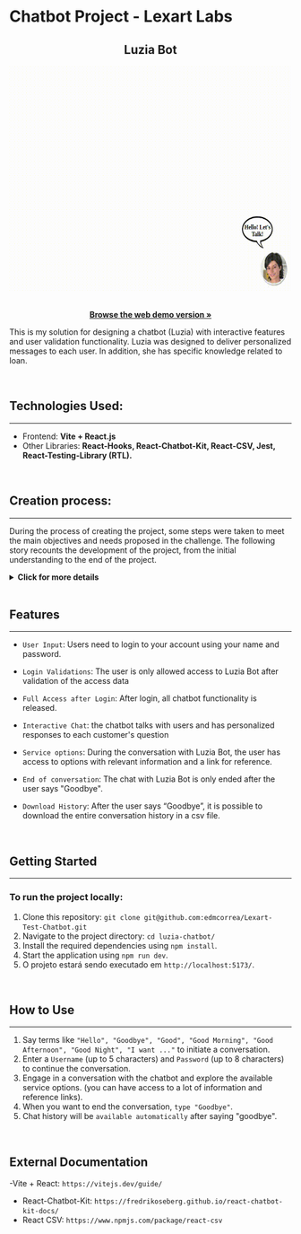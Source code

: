 # Chatbot Project - Lexart Labs

<div align="center">

  ## Luzia Bot
  
  <div align="center">
    <img width="700" height="400" src="src/assets/chatbotLuzia.gif">
  </div>
  
  <br />
  
  <p align="center">
    <a href="https://luzia-chatbot.vercel.app/"><strong>Browse the web demo version »</strong></a>
  </p>
</div>


This is my solution for designing a chatbot (Luzia) with interactive features and user validation functionality. Luzia was designed to deliver personalized messages to each user. In addition, she has specific knowledge related to loan.

<br>

## Technologies Used:
---

- Frontend: **Vite + React.js**
- Other Libraries: **React-Hooks, React-Chatbot-Kit, React-CSV, Jest, React-Testing-Library (RTL).**

<br>

## Creation process:
---

During the process of creating the project, some steps were taken to meet the main objectives and needs proposed in the challenge. The following story recounts the development of the project, from the initial understanding to the end of the project.

<details>

<summary><strong>Click for more details</strong></summary>

- Reading and Understanding the Project:
After receiving the Full Stack Developer Review challenge, a thorough reading of the presented requirements was carried out. This included understanding expected functionality such as the need to interpret terms for conversation initiation, require a username, password and your validations, display buttons, export the historic conversation, and other. This step was essential to define the direction of development.

- Use of new technologies: The challenge proposes the creation of a chatbot. Initially then, I dedicated time to learning related technologies, through tutorials, documentation and code examples to acquire the necessary knowledge to implement the project. Finally, I decided to implement the `react-chatbot-kit` and `React-csv` library for its construction, since it presented what was necessary for the development of the project.

- Creation of the MVP: Once the design decisions were finalized, an MVP (Minimum Viable Product) was created. In this phase, the basic components of the frontend application were developed to guarantee a functional code.

- Review of Components and Functionalities: With the basic functionality implemented, a review of the developed components was carried out. Code improvements, style adjustments and refactorings were made to ensure the quality and usability of the chatbot.

- Creating Tests: To ensure the quality and stability of the code, tests were developed using the Jest and React Testing Library.

</br>

</details>

<br>

## Features
---
- `User Input`: Users need to login to your account using your name and password.

- `Login Validations`: The user is only allowed access to Luzia Bot after validation of the access data

- `Full Access after Login`: After login, all chatbot functionality is released.

- `Interactive Chat`: the chatbot talks with users and has personalized responses to each customer's question

- `Service options`: During the conversation with Luzia Bot, the user has access to options with relevant information and a link for reference.

- `End of conversation`: The chat with Luzia Bot is only ended after the user says "Goodbye".

- `Download History`: After the user says “Goodbye”, it is possible to download the entire conversation history in a csv file.

<br>

## Getting Started
---

### To run the project locally:

1. Clone this repository: `git clone git@github.com:edmcorrea/Lexart-Test-Chatbot.git`
2. Navigate to the project directory: `cd luzia-chatbot/`
3. Install the required dependencies using `npm install`.
4. Start the application using `npm run dev`.
5. O projeto estará sendo executado em `http://localhost:5173/`.

<br>

## How to Use
---

1. Say terms like `"Hello", "Goodbye", "Good", "Good Morning", "Good Afternoon", "Good Night", "I want ..."` to initiate a conversation.
2. Enter a `Username` (up to 5 characters) and `Password` (up to 8 characters) to continue the conversation.
3. Engage in a conversation with the chatbot and explore the available service options. (you can have access to a lot of information and reference links).
4. When you want to end the conversation, `type "Goodbye"`.
5. Chat history will be `available automatically` after saying "goodbye".

<br>

## External Documentation

-Vite + React: `https://vitejs.dev/guide/`
- React-Chatbot-Kit: `https://fredrikoseberg.github.io/react-chatbot-kit-docs/`
- React CSV: `https://www.npmjs.com/package/react-csv`

